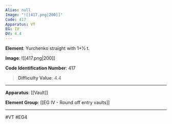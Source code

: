 ```yaml
---
Alias: null
Image: "![[417.png|200]]"
Code: 417
Apparatus: VT
EG: IV
DV: 4.4
---
```

**Element**: Yurchenko straight with 1+1⁄2 t.

**Image**:
![[417.png|200]]

**Code Identification Number**: 417

>**Difficulty Value**: 4.4

___
**Apparatus**: [[Vault]]

**Element Group**: [[EG IV - Round off entry vaults]]
___
#VT #EG4
